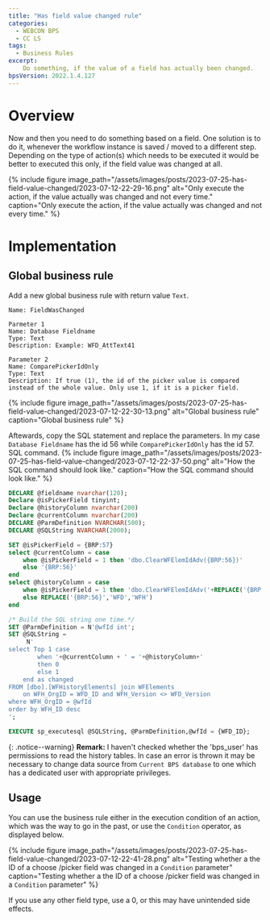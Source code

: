 ```yaml
---
title: "Has field value changed rule"
categories:
  - WEBCON BPS  
  - CC LS
tags:
  - Business Rules
excerpt:
    Do something, if the value of a field has actually been changed.
bpsVersion: 2022.1.4.127
---
```


# Overview  
Now and then you need to do something based on a field. One solution is to do it, whenever the workflow instance is saved / moved to a different step. Depending on the type of action(s) which needs to be executed it would be better to executed this only, if the field value was changed at all.

{% include figure image_path="/assets/images/posts/2023-07-25-has-field-value-changed/2023-07-12-22-29-16.png" alt="Only execute the action, if the value actually was changed and not every time." caption="Only execute the action, if the value actually was changed and not every time." %}


# Implementation
## Global business rule
Add a new global business rule with return value `Text`.
```
Name: FieldWasChanged 

Parmeter 1
Name: Database Fieldname
Type: Text
Description: Example: WFD_AttText41

Parameter 2
Name: ComparePickerIdOnly
Type: Text
Description: If true (1), the id of the picker value is compared instead of the whole value. Only use 1, if it is a picker field.

```
{% include figure image_path="/assets/images/posts/2023-07-25-has-field-value-changed/2023-07-12-22-30-13.png" alt="Global business rule" caption="Global business rule" %}

Aftewards, copy the SQL statement and replace the parameters. In my case `Database Fieldname` has the id 56 while `ComparePickerIdOnly` has the id 57.
SQL command.
{% include figure image_path="/assets/images/posts/2023-07-25-has-field-value-changed/2023-07-12-22-37-50.png" alt="How the SQL command should look like." caption="How the SQL command should look like." %}
```sql
DECLARE @fieldname nvarchar(120);  
Declare @isPickerField tinyint;
Declare @historyColumn nvarchar(200)
Declare @currentColumn nvarchar(200)
DECLARE @ParmDefinition NVARCHAR(500);  
DECLARE @SQLString NVARCHAR(2000);  

SET @isPickerField = {BRP:57}
select @currentColumn = case 
	when @isPickerField = 1 then 'dbo.ClearWFElemIdAdv({BRP:56})'
	else '{BRP:56}'
end
select @historyColumn = case 
	when @isPickerField = 1 then 'dbo.ClearWFElemIdAdv('+REPLACE('{BRP:56}','WFD','WFH')+')'
	else REPLACE('{BRP:56}','WFD','WFH')
end 

/* Build the SQL string one time.*/  
SET @ParmDefinition = N'@wfId int';  
SET @SQLString =  
     N'
select Top 1 case 
		when '+@currentColumn + ' = '+@historyColumn+'
		then 0
		else 1 
	end as changed
FROM [dbo].[WFHistoryElements] join WFElements 
	on WFH_OrgID = WFD_ID and WFH_Version <> WFD_Version
where WFH_OrgID = @wfId
order by WFH_ID desc
';  

EXECUTE sp_executesql @SQLString, @ParmDefinition,@wfId = {WFD_ID};
```

{: .notice--warning}
**Remark:**
I haven't checked whether the 'bps_user' has permissions to read the history tables. In case an error is thrown it may be necessary to change data source from `Current BPS database` to one which has a dedicated user with appropriate privileges.

## Usage
You can use the business rule either in the execution condition of an action, which was the way to go in the past, or use the `Condition` operator, as displayed below.

{% include figure image_path="/assets/images/posts/2023-07-25-has-field-value-changed/2023-07-12-22-41-28.png" alt="Testing whether a the ID of a choose /picker field was changed in a `Condition` parameter" caption="Testing whether a the ID of a choose /picker field was changed in a `Condition` parameter" %}


If you use any other field type, use a 0, or this may have unintended side effects.



